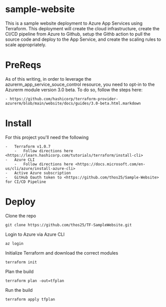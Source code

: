# sample-website
This is a sample website deployment to Azure App Services using Terraform.  This deployment will create the cloud infrastructure, create the CI/CD pipeline from Azure to Github, setup the Githb action to pull the source code and deploy to the App Service, and create the scaling rules to scale appropriately.  

# PreReqs

As of this writing, in order to leverage the azurerm_app_service_souce_control resource, you need to opt-in to the Azurerm module version 3.0 beta.  To do so, follow the steps here:

    - https://github.com/hashicorp/terraform-provider-azurerm/blob/main/website/docs/guides/3.0-beta.html.markdown

# Install

For this project you'll need the following

    -   Terraform v1.0.7
        -   Follow directions here <https://learn.hashicorp.com/tutorials/terraform/install-cli>
    -   Azure CLI
        -   Follow directions here <https://docs.microsoft.com/en-us/cli/azure/install-azure-cli>
    -   Active Azure subscription
    -   GitHub Oauth token to <https://github.com/thos25/Sample-Website> for CI/CD Pipeline


# Deploy

Clone the repo

    git clone https://github.com/thos25/TF-SampleWebsite.git

Login to Azure via Azure CLI

    az login

Initialize Terraform and download the correct modules

    terraform init

Plan the build

    terraform plan -out=tfplan

Run the build

    terraform apply tfplan

